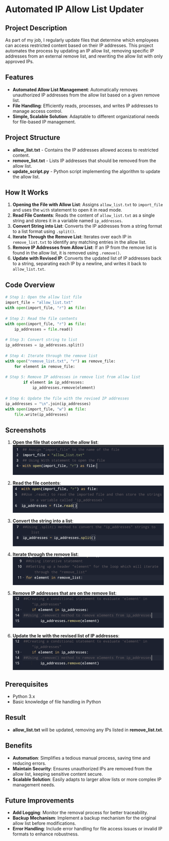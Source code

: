 # Automated IP Allow List Updater

## Project Description

As part of my job, I regularly update files that determine which employees can access restricted content based on their IP addresses. This project automates the process by updating an IP allow list, removing specific IP addresses from an external remove list, and rewriting the allow list with only approved IPs.

## Features

- **Automated Allow List Management**: Automatically removes unauthorized IP addresses from the allow list based on a given remove list.
- **File Handling**: Efficiently reads, processes, and writes IP addresses to manage access control.
- **Simple, Scalable Solution**: Adaptable to different organizational needs for file-based IP management.

## Project Structure

- **allow_list.txt** - Contains the IP addresses allowed access to restricted content.
- **remove_list.txt** - Lists IP addresses that should be removed from the allow list.
- **update_script.py** - Python script implementing the algorithm to update the allow list.

## How It Works

1. **Opening the File with Allow List**: Assigns `allow_list.txt` to `import_file` and uses the `with` statement to open it in read mode.
2. **Read File Contents**: Reads the content of `allow_list.txt` as a single string and stores it in a variable named `ip_addresses`.
3. **Convert String into List**: Converts the IP addresses from a string format to a list format using `.split()`.
4. **Iterate Through the Remove List**: Iterates over each IP in `remove_list.txt` to identify any matching entries in the allow list.
5. **Remove IP Addresses from Allow List**: If an IP from the remove list is found in the allow list, it is removed using `.remove()`.
6. **Update with Revised IP**: Converts the updated list of IP addresses back to a string, separating each IP by a newline, and writes it back to `allow_list.txt`.

## Code Overview

```python
# Step 1: Open the allow list file
import_file = "allow_list.txt"
with open(import_file, "r") as file:

# Step 2: Read the file contents
with open(import_file, "r") as file:
    ip_addresses = file.read()

# Step 3: Convert string to list
ip_addresses = ip_addresses.split()

# Step 4: Iterate through the remove list
with open("remove_list.txt", "r") as remove_file:
    for element in remove_file:
   
# Step 5: Remove IP addresses in remove list from allow list
        if element in ip_addresses:
            ip_addresses.remove(element)

# Step 6: Update the file with the revised IP addresses
ip_addresses = "\n".join(ip_addresses)
with open(import_file, "w") as file:
    file.write(ip_addresses)

```
## Screenshots
1. **Open the  file that contains the allow list**:
   ![Open the fi le that contains the allow list](Screenshots/Opening_File_with_Allow_List.png)

2. **Read the  file contents**:
   ![Read the  file contents](Screenshots/Read_File_Contents.png)

3. **Convert the string into a list**:
   ![Convert the string into a list](Screenshots/Converting_String_into_List.png)

4. **Iterate through the remove list**:
   ![Iterate through the remove list](Screenshots/Iterating_Through_Remove_List.png)

5. **Remove IP addresses that are on the remove list**:
   ![Remove IP addresses that are on the remove list](Screenshots/Removing_IP_Addresses.png)

6. **Update the  le with the revised list of IP addresses**:
   ![Update the  le with the revised list of IP addresses](Screenshots/Removing_IP_Addresses.png)

## Prerequisites
- Python 3.x
- Basic knowledge of file handling in Python

## Result
- **allow_list.txt** will be updated, removing any IPs listed in **remove_list.txt**.

## Benefits
- **Automation**: Simplifies a tedious manual process, saving time and reducing errors.
- **Maintain Security**: Ensures unauthorized IPs are removed from the allow list, keeping sensitive content secure.
- **Scalable Solution**: Easily adapts to larger allow lists or more complex IP management needs.

## Future Improvements
- **Add Logging**: Monitor the removal process for better traceability.
- **Backup Mechanism**: Implement a backup mechanism for the original allow list before modifications.
- **Error Handling**: Include error handling for file access issues or invalid IP formats to enhance robustness.

